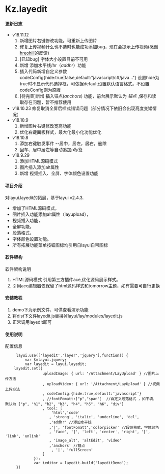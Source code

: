 # Kz.layedit
#### 更新日志
- v18.11.12
	1. 新增图片右键修改功能，可重新上传图片
	2. 修复上传视频什么也不选时也能成功添加bug，现在会提示上传视频(感谢<a href="https://gitee.com/herohill">hreohill</a>的反馈)
	3. [已知bug] 字体大小设置目前不可用
	4. 新增 添加水平线/hr（<i>addhr</i>）功能
	5. 插入代码新增自定义参数 codeConfig{hide:true|false,default:"javascript/c#/java..."} 设置hide为true时不显示代码选择框，可依据default设置默认语言格式。不设置codeConfig则为原版
	6. [待完善]新增 插入锚点(<i>anchors</i>) 功能，前台展示默认为 $锚点$ ,保存和读取存在问题，暂不推荐使用
- v18.10.23
	修复取消全屏后样式错误问题（部分情况下依旧会出现高度变矮情况）
- v18.10.9
	1. 新增图片右键修改宽高功能
	2. 优化右键面板样式，最大化最小化功能优化
- v18.10.8
	1. 添加右键触发事件 --居中，居左，居右，删除
	2. 回车、居中居左等自动追加p标签
- v18.9.29
	1. 添加HTML源码模式
	2. 图片插入添加alt属性
	3. 新增 视频插入、全屏、字体颜色设置功能
#### 项目介绍
对layui.layedit的拓展，基于layui v2.4.3.
- 增加了HTML源码模式，
- 图片插入功能添加alt属性（layupload），
- 视频插入功能，
- 全屏功能，
- 段落格式，
- 字体颜色设置功能。
- 所有拓展功能菜单按钮图标均引用自layui自带图标
#### 软件架构
软件架构说明
1. HTML源码模式 引用第三方插件ace,优化源码展示样式。
2. 引用ace编辑器仅保留了html源码样式和tomorrow主题，如有需要可自行更换
#### 安装教程
1. demo下为示例文件，可供查看演示功能
2. 将dist下文件layedit.js替换掉layui/lay/modules/layedit.js
3. 正常调用layedit即可

#### 使用说明
配置信息

```
     layui.use(['layedit','layer','jquery'],function() {
         var $=layui.jquery;
         var layedit = layui.layedit;
 	layedit.set({
                 uploadImage: { url: '/Attachment/LayUpload' } //图片上传方法
                 , uploadVideo: { url: '/Attachment/LayUpload' } //视频上传方法
                 , codeConfig:{hide:true,default:'javascript'}
                 , //fontFomatt:["p","span"]  //自定义段落格式 ，如不填，默认为 ["p", "h1", "h2", "h3", "h4", "h5", "h6", "div"]
                 , tool: [
                     'html','code'
 					, 'strong', 'italic', 'underline', 'del', 
					,'addhr' //添加水平线
					,'|', 'fontFomatt','colorpicker' //段落格式，字体颜色
 					, 'face', '|', 'left', 'center', 'right', '|', 'link', 'unlink'
 					, 'image_alt', 'altEdit', 'video' 
					,'anchors' //锚点
                     , '|', 'fullScreen'
                 ]
             });
             var ieditor = layedit.build('layeditDemo');
     })
```
